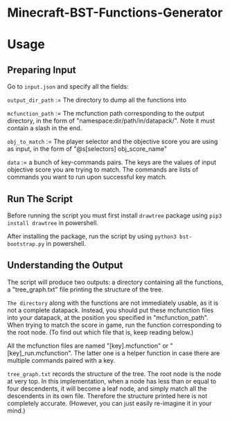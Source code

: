 # Minecraft-BST-Functions-Generator

# Usage
## Preparing Input
Go to `input.json` and specify all the fields:

`output_dir_path` := The directory to dump all the functions into

`mcfunction_path` := The mcfunction path corresponding to the output directory, in the form of "namespace:dir/path/in/datapack/". Note it must contain a slash in the end.

`obj_to_match` := The player selector and the objective score you are using as input, in the form of "@s\[selectors\] obj_score_name"

`data` := a bunch of key-commands pairs. The keys are the values of input objective score you are trying to match. The commands are lists of commands you want to run upon successful key match. 

## Run The Script
Before running the script you must first install `drawtree` package using `pip3 install drawtree` in powershell.

After installing the package, run the script by using `python3 bst-bootstrap.py` in powershell.

## Understanding the Output
The script will produce two outputs: a directory containing all the functions, a "tree_graph.txt" file printing the structure of the tree.

`The directory` along with the functions are not immediately usable, as it is not a complete datapack. Instead, you should put these mcfunction files into your datapack, at the position you specified in "mcfunction_path". When trying to match the score in game, run the function corresponding to the root node. (To find out which file that is, keep reading below.) 

All the mcfunction files are named "\[key\].mcfunction" or "\[key\]\_run.mcfunction". The latter one is a helper function in case there are multiple commands paired with a key. 

`tree_graph.txt` records the structure of the tree. The root node is the node at very top. In this implementation, when a node has less than or equal to four descendents, it will become a leaf node, and simply match all the descendents in its own file. Therefore the structure printed here is not completely accurate. (However, you can just easily re-imagine it in your mind.)
